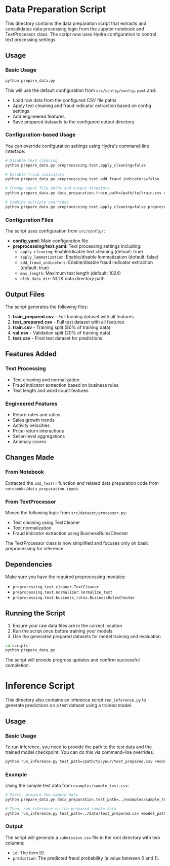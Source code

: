 # Data Preparation Script

This directory contains the data preparation script that extracts and consolidates data processing logic from the Jupyter notebook and TextProcessor class. The script now uses Hydra configuration to control text processing settings.

## Usage

### Basic Usage

```bash
python prepare_data.py
```

This will use the default configuration from `src/config/config.yaml` and:
- Load raw data from the configured CSV file paths
- Apply text cleaning and fraud indicator extraction based on config settings
- Add engineered features
- Save prepared datasets to the configured output directory

### Configuration-based Usage

You can override configuration settings using Hydra's command-line interface:

```bash
# Disable text cleaning
python prepare_data.py preprocessing.text.apply_cleaning=false

# Disable fraud indicators
python prepare_data.py preprocessing.text.add_fraud_indicators=false

# Change input file paths and output directory
python prepare_data.py data_preparation.train_path=/path/to/train.csv data_preparation.test_path=/path/to/test.csv data_preparation.output_dir=/path/to/output

# Combine multiple overrides
python prepare_data.py preprocessing.text.apply_cleaning=false preprocessing.text.add_fraud_indicators=true data_preparation.train_path=raw_data/train.csv
```

### Configuration Files

The script uses configuration from `src/config/`:
- **config.yaml**: Main configuration file
- **preprocessing/text.yaml**: Text processing settings including:
  - `apply_cleaning`: Enable/disable text cleaning (default: true)
  - `apply_lemmatization`: Enable/disable lemmatization (default: false)  
  - `add_fraud_indicators`: Enable/disable fraud indicator extraction (default: true)
  - `max_length`: Maximum text length (default: 1024)
  - `nltk_data_dir`: NLTK data directory path

## Output Files

The script generates the following files:

1. **train_prepared.csv** - Full training dataset with all features
2. **test_prepared.csv** - Full test dataset with all features
3. **train.csv** - Training split (80% of training data)
4. **val.csv** - Validation split (20% of training data)
5. **test.csv** - Final test dataset for predictions

## Features Added

### Text Processing
- Text cleaning and normalization
- Fraud indicator extraction based on business rules
- Text length and word count features

### Engineered Features
- Return rates and ratios
- Sales growth trends
- Activity velocities
- Price-return interactions
- Seller-level aggregations
- Anomaly scores

## Changes Made

### From Notebook
Extracted the `add_feat()` function and related data preparation code from `notebooks/data_preparation.ipynb`.

### From TextProcessor
Moved the following logic from `src/dataset/processor.py`:
- Text cleaning using TextCleaner
- Text normalization
- Fraud indicator extraction using BusinessRulesChecker

The TextProcessor class is now simplified and focuses only on basic preprocessing for inference.

## Dependencies

Make sure you have the required preprocessing modules:
- `preprocessing.text.cleaner.TextCleaner`
- `preprocessing.text.normalizer.normalize_text`
- `preprocessing.text.business_rules.BusinessRulesChecker`

## Running the Script

1. Ensure your raw data files are in the correct location
2. Run the script once before training your models
3. Use the generated prepared datasets for model training and evaluation

```bash
cd scripts
python prepare_data.py
```

The script will provide progress updates and confirm successful completion.

# Inference Script

This directory also contains an inference script `run_inference.py` to generate predictions on a test dataset using a trained model.

## Usage

### Basic Usage

To run inference, you need to provide the path to the test data and the trained model checkpoint. You can do this via command-line overrides.

```bash
python run_inference.py test_path=/path/to/your/test_prepared.csv +model_path="/path/to/your/model.pth"
```

### Example

Using the sample test data from `examples/sample_test.csv`:

```bash
# First, prepare the sample data
python prepare_data.py data_preparation.test_path=../examples/sample_test.csv

# Then, run inference on the prepared sample data
python run_inference.py test_path=../data/test_prepared.csv +model_path="/path/to/your/model.pth"
```

### Output

The script will generate a `submission.csv` file in the root directory with two columns:
- `id`: The item ID.
- `prediction`: The predicted fraud probability (a value between 0 and 1).

